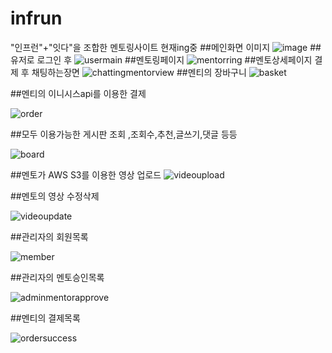 # infrun
"인프런"+"잇다"을 조합한 멘토링사이트 현재ing중
##메인화면 이미지
![image](https://user-images.githubusercontent.com/79193811/193780638-73ffea50-a24d-47a6-9b6b-ad1f08d38c35.png)
##유저로 로그인 후 
![usermain](https://user-images.githubusercontent.com/79193811/180006456-24792f2d-cd8b-45e1-961e-edc872d9958c.PNG)
##멘토링페이지
![mentorring](https://user-images.githubusercontent.com/79193811/180006752-b4fe9537-918f-4ffd-b94f-21fc1b8cfa1b.PNG)
##멘토상세페이지 결제 후 채팅하는장면
![chattingmentorview](https://user-images.githubusercontent.com/79193811/180153098-5f47486a-b45a-4273-b63f-a5ffdf7da802.PNG)
##멘티의 장바구니 
![basket](https://user-images.githubusercontent.com/79193811/180154294-dcabb8ad-51fa-4291-aac0-756211441335.PNG)

##멘티의 이니시스api를 이용한 결제 

![order](https://user-images.githubusercontent.com/79193811/180154470-0373a24d-819d-4515-b58a-ad7b83c99914.PNG)

##모두 이용가능한  게시판 조회 ,조회수,추천,글쓰기,댓글 등등 

![board](https://user-images.githubusercontent.com/79193811/180154548-28de7edb-34cf-43f9-9f72-c0546bacd3ae.PNG)

##멘토가 AWS S3를 이용한 영상 업로드 
![videoupload](https://user-images.githubusercontent.com/79193811/180154566-c99614f7-5763-4f59-8a38-f63785ec7f78.PNG)

##멘토의 영상 수정삭제

![videoupdate](https://user-images.githubusercontent.com/79193811/180154632-52030290-6722-46e5-ba66-b28e5df64260.PNG)

##관리자의 회원목록

![member](https://user-images.githubusercontent.com/79193811/180154663-972c565c-986a-4db2-865a-d00a9caf2c0d.PNG)

##관리자의 멘토승인목록

![adminmentorapprove](https://user-images.githubusercontent.com/79193811/180154716-88ce4ea6-0339-43c7-ae71-b4fa882be77c.PNG)

##멘티의 결제목록

![ordersuccess](https://user-images.githubusercontent.com/79193811/180154745-bea9ed53-84e0-4168-a51d-2865d177ccb0.PNG)






